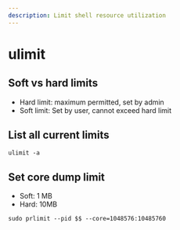```yaml
---
description: Limit shell resource utilization
---
```


# ulimit

## Soft vs hard limits

* Hard limit: maximum permitted, set by admin
* Soft limit: Set by user, cannot exceed hard limit

## List all current limits

```
ulimit -a
```

## Set core dump limit

* Soft: 1 MB
* Hard: 10MB

```
sudo prlimit --pid $$ --core=1048576:10485760
```
